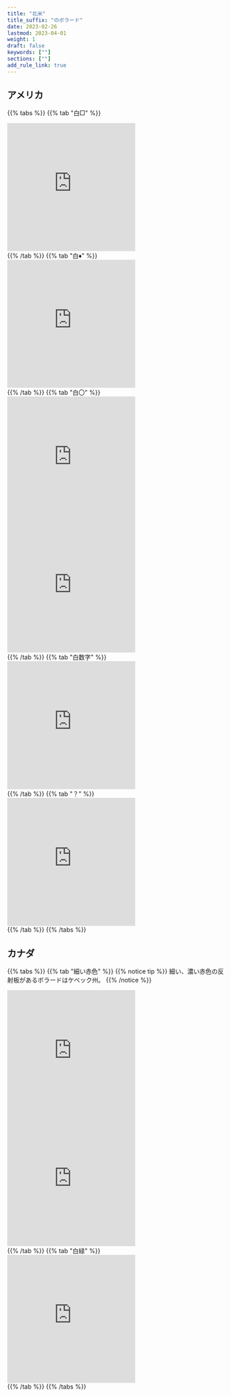 ```yaml
---
title: "北米"
title_suffix: "のボラード"
date: 2023-02-26
lastmod: 2023-04-01
weight: 1
draft: false
keywords: [""]
sections: [""]
add_rule_link: true
---
```


## アメリカ

{{% tabs %}}
{{% tab "白□" %}}
<div class="googlemap-if">
<iframe src="https://www.google.com/maps/embed?pb=!4v1680004554870!6m8!1m7!1skzsyV7yS0N-8pc0Lq2DHQQ!2m2!1d47.25779110056142!2d-117.3615673228675!3f26.680279106853263!4f-5.060031078899939!5f3.325193203789971" width="295" height="295" style="border:0;" allowfullscreen="" loading="lazy" referrerpolicy="no-referrer-when-downgrade"></iframe>
</div>
{{% /tab %}}
{{% tab "白♦" %}}
<div class="googlemap-if">
<iframe src="https://www.google.com/maps/embed?pb=!4v1679573583026!6m8!1m7!1sV2s0rwkTr-vzl1U5QuwRbA!2m2!1d46.24595817402663!2d-109.8942293545634!3f320.7825889811589!4f-10.719501610942118!5f3.1671814977329493" width="295" height="295" style="border:0;" allowfullscreen="" loading="lazy" referrerpolicy="no-referrer-when-downgrade"></iframe>
</div>
{{% /tab %}}
{{% tab "白〇" %}}
<div class="googlemap-if">
<iframe src="https://www.google.com/maps/embed?pb=!4v1679669115135!6m8!1m7!1s0JpthC3ogzC70nXXdjXB9w!2m2!1d41.44717688485826!2d-100.8657564767679!3f311.6428068295275!4f-5.799111428052072!5f3.325193203789971" width="295" height="295" style="border:0;" allowfullscreen="" loading="lazy" referrerpolicy="no-referrer-when-downgrade"></iframe>
<iframe src="https://www.google.com/maps/embed?pb=!4v1681484718192!6m8!1m7!1sTIG2wI7tKzyiyA6T-WkDDg!2m2!1d41.52530222473108!2d-97.79703661372714!3f95.65450749600384!4f-16.032135944172893!5f3.305109203400886" width="295" height="295" style="border:0;" allowfullscreen="" loading="lazy" referrerpolicy="no-referrer-when-downgrade"></iframe>
</div>
{{% /tab %}}
{{% tab "白数字" %}}
<div class="googlemap-if">
<iframe src="https://www.google.com/maps/embed?pb=!4v1679669042479!6m8!1m7!1stBTXPAftiBmZPlsXryL4Vg!2m2!1d41.8662852785204!2d-123.3072177887989!3f124.94357005863893!4f-14.042630182513179!5f3.325193203789971" width="295" height="295" style="border:0;" allowfullscreen="" loading="lazy" referrerpolicy="no-referrer-when-downgrade"></iframe>
</div>
{{% /tab %}}
{{% tab "？" %}}
<div class="googlemap-if">
<iframe src="https://www.google.com/maps/embed?pb=!4v1685120411472!6m8!1m7!1sS4PGwFqrHZ6MuiR2r4YLcA!2m2!1d30.21458492784881!2d-81.38097421165789!3f36.813634967519064!4f-6.040666275506197!5f3.305055387654664" width="295" height="295" style="border:0;" allowfullscreen="" loading="lazy" referrerpolicy="no-referrer-when-downgrade"></iframe>
</div>
{{% /tab %}}
{{% /tabs %}}


## カナダ

{{% tabs %}}
{{% tab "細い赤色" %}}
{{% notice tip %}}
細い、濃い赤色の反射板があるボラードは<span class="quiz">ケベック</span>州。
{{% /notice %}}
<div class="googlemap-if">
<iframe src="https://www.google.com/maps/embed?pb=!4v1682431749080!6m8!1m7!1sgSw1a0pgeHS34wFuoDqaPQ!2m2!1d47.23894588616943!2d-71.22878166509145!3f312.502497038676!4f-11.773281361269824!5f3.325193203789971" width="295" height="295" style="border:0;" allowfullscreen="" loading="lazy" referrerpolicy="no-referrer-when-downgrade"></iframe>
<iframe src="https://www.google.com/maps/embed?pb=!4v1682765326307!6m8!1m7!1s7gnwFVatHfMuJ1jFG2mgMw!2m2!1d48.39571830923472!2d-71.25217563290403!3f230.9901753934939!4f-6.749220089069581!5f3.325193203789971" width="295" height="295" style="border:0;" allowfullscreen="" loading="lazy" referrerpolicy="no-referrer-when-downgrade"></iframe>
</div>
{{% /tab %}}
{{% tab "白緑" %}}
<div class="googlemap-if">
<iframe src="https://www.google.com/maps/embed?pb=!4v1679674626454!6m8!1m7!1sKsvAlGAdlUNDG2K2MjmOwA!2m2!1d45.54181792056146!2d-78.6961612853861!3f140.55180917331873!4f-18.116329786836545!5f3.2478275922819355" width="295" height="295" style="border:0;" allowfullscreen="" loading="lazy" referrerpolicy="no-referrer-when-downgrade"></iframe>
</div>
{{% /tab %}}
{{% /tabs %}}
